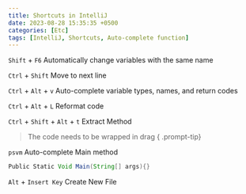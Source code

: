 ```yaml
---
title: Shortcuts in IntelliJ
date: 2023-08-28 15:35:35 +0500
categories: [Etc]
tags: [IntelliJ, Shortcuts, Auto-complete function]
---
```


`Shift` + `F6`
Automatically change variables with the same name<br>

`Ctrl` + `Shift`
Move to next line<br>

`Ctrl` + `Alt` + `v`
Auto-complete variable types, names, and return codes<br>

`Ctrl` + `Alt` + `L`
Reformat code<br>

`Ctrl` + `Shift` + `Alt` + `t`
Extract Method
> The code needs to be wrapped in drag
{ .prompt-tip}


`psvm`
Auto-complete Main method
```java
Public Static Void Main(String[] args){}
```

`Alt` + `Insert Key`
Create New File

